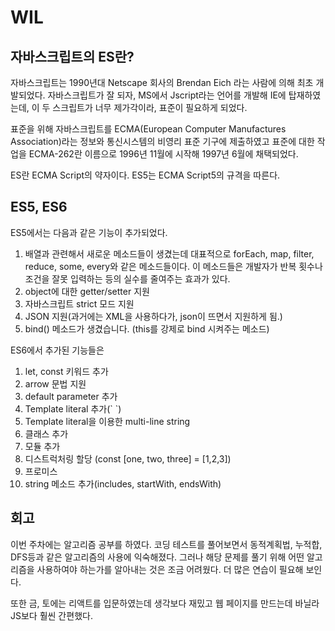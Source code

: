 # WIL

## 자바스크립트의 ES란?

자바스크립트는 1990년대 Netscape 회사의 Brendan Eich 라는 사람에 의해 최초 개발되었다. 자바스크립트가 잘 되자, MS에서 Jscript라는 언어를 개발해 IE에 탑재하였는데, 이 두 스크립트가 너무 제가각이라, 표준이 필요하게 되었다.

표준을 위해 자바스크립트를 ECMA(European Computer Manufactures Association)라는 정보와 통신시스템의 비영리 표준 기구에 제출하였고 표준에 대한 작업을 ECMA-262란 이름으로 1996년 11월에 시작해 1997년 6월에 채택되었다.

ES란 ECMA Script의 약자이다. ES5는 ECMA Script5의 규격을 따른다.

## ES5, ES6

ES5에서는 다음과 같은 기능이 추가되었다.

1. 배열과 관련해서 새로운 메소드들이 생겼는데 대표적으로 forEach, map, filter, reduce, some, every와 같은 메소드들이다. 이 메소드들은 개발자가 반복 횟수나 조건을 잘못 입력하는 등의 실수를 줄여주는 효과가 있다.
2. object에 대한 getter/setter 지원
3. 자바스크립트 strict 모드 지원
4. JSON 지원(과거에는 XML을 사용하다가, json이 뜨면서 지원하게 됨.)
5. bind() 메소드가 생겼습니다. (this를 강제로 bind 시켜주는 메소드)

ES6에서 추가된 기능들은

1. let, const 키워드 추가
2. arrow 문법 지원
3. default parameter 추가
4. Template literal 추가(\` \`)
5. Template literal을 이용한 multi-line string
6. 클래스 추가
7. 모듈 추가
8. 디스트럭처링 할당 (const \[one, two, three\] = \[1,2,3\])
9. 프로미스
10. string 메소드 추가(includes, startWith, endsWith)

## 회고

이번 주차에는 알고리즘 공부를 하였다. 코딩 테스트를 풀어보면서 동적계획법, 누적합, DFS등과 같은 알고리즘의 사용에 익숙해졌다. 그러나 해당 문제를 풀기 위해 어떤 알고리즘을 사용하여야 하는가를 알아내는 것은 조금 어려웠다. 더 많은 연습이 필요해 보인다.

또한 금, 토에는 리액트를 입문하였는데 생각보다 재밌고 웹 페이지를 만드는데 바닐라JS보다 훨씬 간편했다. 
